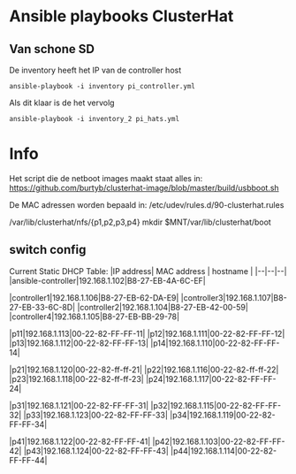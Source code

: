 # Ansible playbooks ClusterHat

## Van schone SD

De inventory heeft het IP van de  controller host

```
ansible-playbook -i inventory pi_controller.yml
```

Als dit klaar is de het vervolg
```
ansible-playbook -i inventory_2 pi_hats.yml
```


# Info

Het script die de netboot images maakt staat alles in:
https://github.com/burtyb/clusterhat-image/blob/master/build/usbboot.sh


De MAC adressen worden bepaald in:
/etc/udev/rules.d/90-clusterhat.rules

/var/lib/clusterhat/nfs/{p1,p2,p3,p4}
mkdir $MNT/var/lib/clusterhat/boot



## switch config

Current Static DHCP Table:
|IP address| MAC address | hostname |
|--|--|--|
|ansible-controller|192.168.1.102|B8-27-EB-4A-6C-EF|

|controller1|192.168.1.106|B8-27-EB-62-DA-E9|
|controller3|192.168.1.107|B8-27-EB-33-6C-8D|
|controller2|192.168.1.104|B8-27-EB-42-00-59|
|controller4|192.168.1.105|B8-27-EB-BB-29-78|

|p11|192.168.1.113|00-22-82-FF-FF-11|
|p12|192.168.1.111|00-22-82-FF-FF-12|
|p13|192.168.1.112|00-22-82-FF-FF-13|
|p14|192.168.1.110|00-22-82-FF-FF-14|

|p21|192.168.1.120|00-22-82-ff-ff-21|
|p22|192.168.1.116|00-22-82-ff-ff-22|
|p23|192.168.1.118|00-22-82-ff-ff-23|
|p24|192.168.1.117|00-22-82-FF-FF-24|

|p31|192.168.1.121|00-22-82-FF-FF-31|
|p32|192.168.1.115|00-22-82-FF-FF-32|
|p33|192.168.1.123|00-22-82-FF-FF-33|
|p34|192.168.1.119|00-22-82-FF-FF-34|

|p41|192.168.1.122|00-22-82-FF-FF-41|
|p42|192.168.1.103|00-22-82-FF-FF-42|
|p43|192.168.1.124|00-22-82-FF-FF-43|
|p44|192.168.1.114|00-22-82-FF-FF-44|